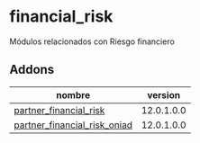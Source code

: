 financial_risk
=========
Módulos relacionados con Riesgo financiero


Addons
----------------
nombre | version
--- | ---
[partner_financial_risk](partner_financial_risk/) | 12.0.1.0.0
[partner_financial_risk_oniad](partner_financial_risk_oniad/) | 12.0.1.0.0
